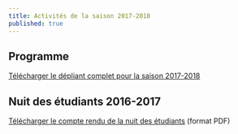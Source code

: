 ```yaml
---
title: Activités de la saison 2017-2018
published: true
---
```



## Programme

[Télécharger le dépliant complet pour la saison 2017-2018](/fichiers/brochure2017-2018.pdf)


## Nuit des étudiants 2016-2017 

[Télécharger le compte rendu de la nuit des étudiants](/fichiers/161128-nuit-des-etudiants-au-musee.pdf) (format PDF)
